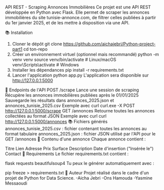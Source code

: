 API REST - Scraping Annonces Immobilières
Ce projet est une API REST développée en Python avec Flask. Elle permet de scraper les annonces immobilières du site tunisie-annonce.com, de filtrer celles publiées à partir du 1er janvier 2025, et de les mettre à disposition via une API.

📚 Installation
1. Cloner le dépôt
git clone https://github.com/aichajebri/Python-project-part1
cd ton-repo
2. Créer un environnement virtuel (optionnel mais recommandé)
python -m venv venv
source venv/bin/activate  # Linux/macOS
venv\Scripts\activate   # Windows
3. Installer les dépendances
pip install -r requirements.txt
4. Lancer l'application
python app.py
L'application sera disponible sur http://127.0.0.1:5000

📍 Endpoints de l'API
POST /scrape
Lance une session de scraping
Récupère les annonces immobilières publiées après le 01/01/2025
Sauvegarde les résultats dans annonces_2025.json et annonces_tunisie_2025.csv
Exemple avec curl
curl.exe -X POST http://127.0.0.1:5000/scrape
GET /annonces
Retourne toutes les annonces collectées au format JSON
Exemple avec curl
curl http://127.0.0.1:5000/annonces
📚 Fichiers générés
annonces_tunisie_2025.csv : fichier contenant toutes les annonces au format tabulaire
annonces_2025.json : fichier JSON utilisé par l'API pour le GET /annonces
📁 Contenu d'une annonce
Chaque annonce contient :

Titre
Lien
Adresse
Prix
Surface
Description
Date d'insertion ("Insérée le")
Contact
💼 Requirements
Le fichier requirements.txt contient :

flask
requests
beautifulsoup4
Tu peux le générer automatiquement avec :

pip freeze > requirements.txt
📅 Auteur
Projet réalisé dans le cadre d'un projet de Python for Data Science.
-Aicha Jebri
-Ons Hamouda
-Yasmine Messaoudi